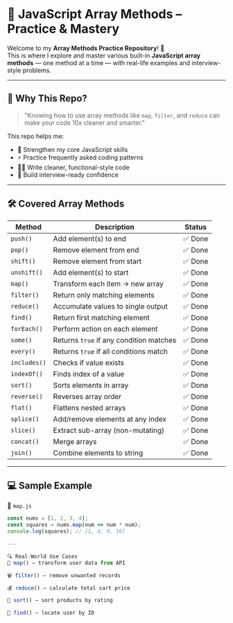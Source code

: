 # 🧠 JavaScript Array Methods – Practice & Mastery

Welcome to my **Array Methods Practice Repository**! 🎯  
This is where I explore and master various built-in **JavaScript array methods** — one method at a time — with real-life examples and interview-style problems.

---

## 🚀 Why This Repo?

> "Knowing how to use array methods like `map`, `filter`, and `reduce` can make your code 10x cleaner and smarter."

This repo helps me:
- 🧱 Strengthen my core JavaScript skills
- ⚡ Practice frequently asked coding patterns
- 🧑‍💻 Write cleaner, functional-style code
- 💬 Build interview-ready confidence

---

## 🛠️ Covered Array Methods

| Method         | Description                             | Status  |
|----------------|-----------------------------------------|---------|
| `push()`       | Add element(s) to end                   | ✅ Done |
| `pop()`        | Remove element from end                 | ✅ Done |
| `shift()`      | Remove element from start               | ✅ Done |
| `unshift()`    | Add element(s) to start                 | ✅ Done |
| `map()`        | Transform each item → new array         | ✅ Done |
| `filter()`     | Return only matching elements           | ✅ Done |
| `reduce()`     | Accumulate values to single output      | ✅ Done |
| `find()`       | Return first matching element           | ✅ Done |
| `forEach()`    | Perform action on each element          | ✅ Done |
| `some()`       | Returns `true` if any condition matches | ✅ Done |
| `every()`      | Returns `true` if all conditions match  | ✅ Done |
| `includes()`   | Checks if value exists                  | ✅ Done |
| `indexOf()`    | Finds index of a value                  | ✅ Done |
| `sort()`       | Sorts elements in array                 | ✅ Done |
| `reverse()`    | Reverses array order                    | ✅ Done |
| `flat()`       | Flattens nested arrays                  | ✅ Done |
| `splice()`     | Add/remove elements at any index        | ✅ Done |
| `slice()`      | Extract sub-array (non-mutating)        | ✅ Done |
| `concat()`     | Merge arrays                            | ✅ Done |
| `join()`       | Combine elements to string              | ✅ Done |

---

## 💻 Sample Example

📁 `map.js`

```js
const nums = [1, 2, 3, 4];
const squares = nums.map(num => num * num);
console.log(squares); // [1, 4, 9, 16]

---

🔍 Real-World Use Cases
🧾 map() – transform user data from API

🗑️ filter() – remove unwanted records

💰 reduce() – calculate total cart price

🔢 sort() – sort products by rating

🧭 find() – locate user by ID




